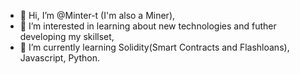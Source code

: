 - 👋 Hi, I’m @Minter-t (I'm also a Miner),
- 👀 I’m interested in learning about new technologies and futher developing my skillset,
- 🌱 I’m currently learning Solidity(Smart Contracts and Flashloans), Javascript, Python.
<!---
Minter-t/Minter-t is a ✨ special ✨ repository because its `README.md` (this file) appears on your GitHub profile.
You can click the Preview link to take a look at your changes.
--->
